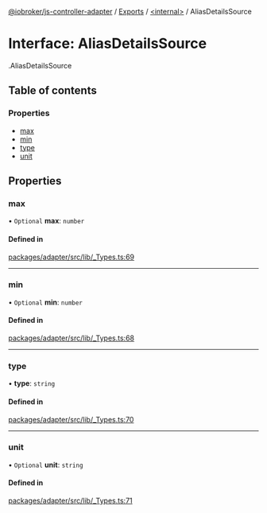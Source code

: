 [@iobroker/js-controller-adapter](../README.md) / [Exports](../modules.md) / [<internal\>](../modules/internal_.md) / AliasDetailsSource

# Interface: AliasDetailsSource

[<internal>](../modules/internal_.md).AliasDetailsSource

## Table of contents

### Properties

- [max](internal_.AliasDetailsSource.md#max)
- [min](internal_.AliasDetailsSource.md#min)
- [type](internal_.AliasDetailsSource.md#type)
- [unit](internal_.AliasDetailsSource.md#unit)

## Properties

### max

• `Optional` **max**: `number`

#### Defined in

[packages/adapter/src/lib/_Types.ts:69](https://github.com/ioBroker/ioBroker.js-controller/blob/5767b399/packages/adapter/src/lib/_Types.ts#L69)

___

### min

• `Optional` **min**: `number`

#### Defined in

[packages/adapter/src/lib/_Types.ts:68](https://github.com/ioBroker/ioBroker.js-controller/blob/5767b399/packages/adapter/src/lib/_Types.ts#L68)

___

### type

• **type**: `string`

#### Defined in

[packages/adapter/src/lib/_Types.ts:70](https://github.com/ioBroker/ioBroker.js-controller/blob/5767b399/packages/adapter/src/lib/_Types.ts#L70)

___

### unit

• `Optional` **unit**: `string`

#### Defined in

[packages/adapter/src/lib/_Types.ts:71](https://github.com/ioBroker/ioBroker.js-controller/blob/5767b399/packages/adapter/src/lib/_Types.ts#L71)
